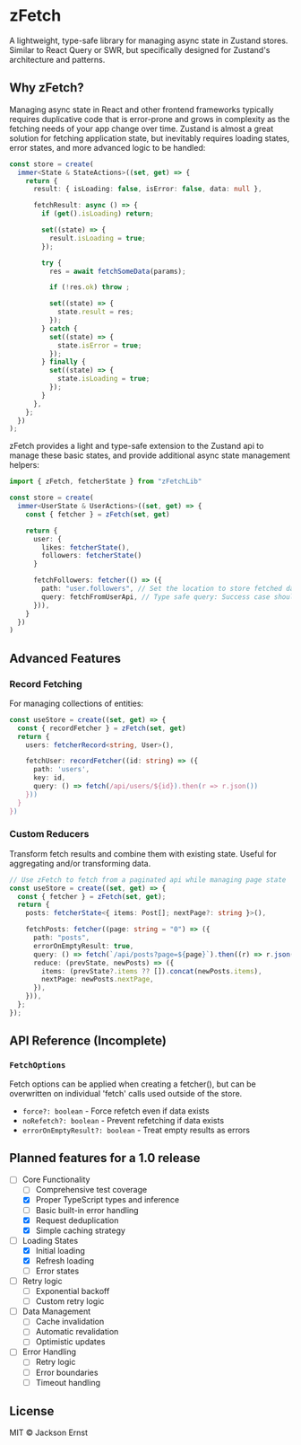 # zFetch

A lightweight, type-safe library for managing async state in Zustand stores. Similar to React Query or SWR, but specifically designed for Zustand's architecture and patterns.

## Why zFetch?

Managing async state in React and other frontend frameworks typically requires duplicative code that is error-prone and grows in complexity as the fetching needs of your app change over time. Zustand is almost a great solution for fetching application state, but inevitably requires loading states, error states, and more advanced logic to be handled:

```typescript
const store = create(
  immer<State & StateActions>((set, get) => {
    return {
      result: { isLoading: false, isError: false, data: null },

      fetchResult: async () => {
        if (get().isLoading) return;

        set((state) => {
          result.isLoading = true;
        });

        try {
          res = await fetchSomeData(params);

          if (!res.ok) throw ;

          set((state) => {
            state.result = res;
          });
        } catch {
          set((state) => {
            state.isError = true;
          });
        } finally {
          set((state) => {
            state.isLoading = true;
          });
        }
      },
    };
  })
);
```

zFetch provides a light and type-safe extension to the Zustand api to manage these basic states, and provide additional async state management helpers:

```typescript
import { zFetch, fetcherState } from "zFetchLib"

const store = create(
  immer<UserState & UserActions>((set, get) => {
    const { fetcher } = zFetch(set, get)

    return {
      user: {
        likes: fetcherState(),
        followers: fetcherState()
      }

      fetchFollowers: fetcher(() => ({
        path: "user.followers", // Set the location to store fetched data
        query: fetchFromUserApi, // Type safe query: Success case should return the expected type at user.followers
      })),
    }
  })
)
```

## Advanced Features

### Record Fetching

For managing collections of entities:

```typescript
const useStore = create((set, get) => {
  const { recordFetcher } = zFetch(set, get)
  return {
    users: fetcherRecord<string, User>(),

    fetchUser: recordFetcher((id: string) => ({
      path: 'users',
      key: id,
      query: () => fetch(/api/users/${id}).then(r => r.json())
    }))
  }
})
```

### Custom Reducers

Transform fetch results and combine them with existing state. Useful for aggregating and/or transforming data.

```typescript
// Use zFetch to fetch from a paginated api while managing page state
const useStore = create((set, get) => {
  const { fetcher } = zFetch(set, get);
  return {
    posts: fetcherState<{ items: Post[]; nextPage?: string }>(),

    fetchPosts: fetcher((page: string = "0") => ({
      path: "posts",
      errorOnEmptyResult: true,
      query: () => fetch(`/api/posts?page=${page}`).then((r) => r.json()),
      reduce: (prevState, newPosts) => ({
        items: (prevState?.items ?? []).concat(newPosts.items),
        nextPage: newPosts.nextPage,
      }),
    })),
  };
});
```

## API Reference (Incomplete)

### `FetchOptions`

Fetch options can be applied when creating a fetcher(), but can be overwritten on individual 'fetch' calls used outside of the store.

- `force?: boolean` - Force refetch even if data exists
- `noRefetch?: boolean` - Prevent refetching if data exists
- `errorOnEmptyResult?: boolean` - Treat empty results as errors

## Planned features for a 1.0 release

- [ ] Core Functionality
  - [ ] Comprehensive test coverage
  - [x] Proper TypeScript types and inference
  - [ ] Basic built-in error handling
  - [x] Request deduplication
  - [x] Simple caching strategy
- [ ] Loading States
  - [x] Initial loading
  - [x] Refresh loading
  - [ ] Error states
- [ ] Retry logic
  - [ ] Exponential backoff
  - [ ] Custom retry logic
- [ ] Data Management
  - [ ] Cache invalidation
  - [ ] Automatic revalidation
  - [ ] Optimistic updates
- [ ] Error Handling
  - [ ] Retry logic
  - [ ] Error boundaries
  - [ ] Timeout handling

## License

MIT © Jackson Ernst
